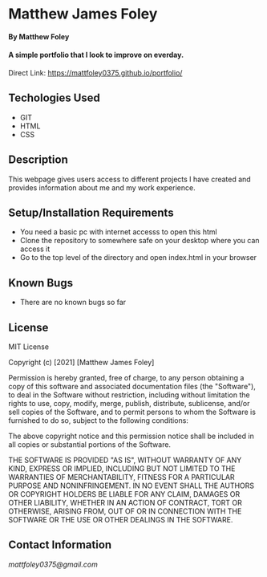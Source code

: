 # Matthew James Foley

#### By Matthew Foley

#### A simple portfolio that I look to improve on everday.

Direct Link: https://mattfoley0375.github.io/portfolio/

## Techologies Used

* GIT
* HTML
* CSS

## Description

This webpage gives users access to different projects I have created and provides information about me and my work experience.

## Setup/Installation Requirements

* You need a basic pc with internet accesss to open this html
* Clone the repository to somewhere safe on your desktop where you can access it
* Go to the top level of the directory and open index.html in your browser

## Known Bugs

* There are no known bugs so far

## License
MIT License

Copyright (c) [2021] [Matthew James Foley]

Permission is hereby granted, free of charge, to any person obtaining a copy
of this software and associated documentation files (the "Software"), to deal
in the Software without restriction, including without limitation the rights
to use, copy, modify, merge, publish, distribute, sublicense, and/or sell
copies of the Software, and to permit persons to whom the Software is
furnished to do so, subject to the following conditions:

The above copyright notice and this permission notice shall be included in all
copies or substantial portions of the Software.

THE SOFTWARE IS PROVIDED "AS IS", WITHOUT WARRANTY OF ANY KIND, EXPRESS OR
IMPLIED, INCLUDING BUT NOT LIMITED TO THE WARRANTIES OF MERCHANTABILITY,
FITNESS FOR A PARTICULAR PURPOSE AND NONINFRINGEMENT. IN NO EVENT SHALL THE
AUTHORS OR COPYRIGHT HOLDERS BE LIABLE FOR ANY CLAIM, DAMAGES OR OTHER
LIABILITY, WHETHER IN AN ACTION OF CONTRACT, TORT OR OTHERWISE, ARISING FROM,
OUT OF OR IN CONNECTION WITH THE SOFTWARE OR THE USE OR OTHER DEALINGS IN THE
SOFTWARE.

## Contact Information

_mattfoley0375@gmail.com_

